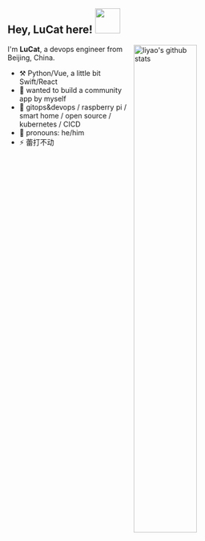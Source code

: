 <h2> Hey, LuCat here! <img src="https://media.giphy.com/media/mGcNjsfWAjY5AEZNw6/giphy.gif" width="50"></h2>

<img align="right" alt="liyao's github stats" width="50%" src="https://github-readme-stats.vercel.app/api?username=LuCatIsFun&show_icons=true">

I'm **LuCat**, a devops engineer from Beijing, China.

-   :hammer_and_pick: Python/Vue, a little bit Swift/React
-   :thinking: wanted to build a community app by myself
-   :lollipop: gitops&devops / raspberry pi / smart home / open source / kubernetes / CICD
-   :man: pronouns: he/him
-   :zap: 蕾打不动
